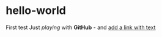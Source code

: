 # hello-world
First test
Just *playing* with **GitHub** - and [add a link with text](https://google.com)
